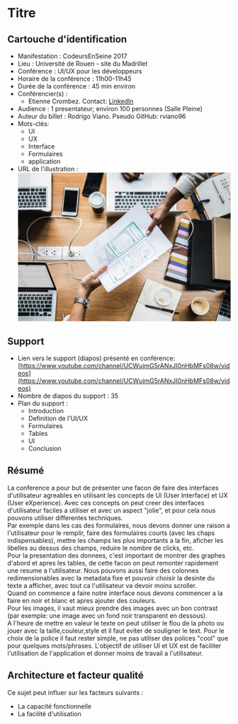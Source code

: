 # Titre

## Cartouche d'identification

 - Manifestation : CodeursEnSeine 2017
 - Lieu : Université de Rouen - site du Madrillet
 - Conférence : UI/UX pour les développeurs 
 - Horaire de la conférence : 11h00-11h45
 - Durée de la conférence : 45 min environ
 - Conférencier(s) :
    - Etienne Crombez. Contact: [LinkedIn](https://www.linkedin.com/in/etiennecrombez/)
 - Audience : 1 presentateur; environ 100 personnes  (Salle Pleine)
 - Auteur du billet : Rodrigo Viano. Pseudo GitHub: rviano96
 - Mots-clés:  
    - UI
    - UX
    - Interface
    - Formulaires
    - application
 - URL de l'illustration : ![](rawpixel-1046262-unsplash.jpg)

## Support
 - Lien vers le support (diapos) présenté en conférence: [https://www.youtube.com/channel/UCWujmG5rANxJI0nHbMFs08w/videos](https://www.youtube.com/channel/UCWujmG5rANxJI0nHbMFs08w/videos)
 - Nombre de diapos du support : 35
 - Plan du support : 
    - Introduction
    - Definition de l’UI/UX
    - Formulaires
    - Tables
    - UI
    - Conclusion


## Résumé
La conference a pour but de présenter une facon de faire des interfaces d'utilisateur agreables en utilisant les concepts de UI (User Interface) et UX (User eXperience). 
Avec ces concepts on peut creer des interfaces d'utilisateur faciles a utiliser et avec un aspect "jolie", et pour cela nous pouvons utiliser differentes techniques.   
Par exemple dans les cas des formulaires, nous devons donner une raison a l'utilisateur pour le remplir, faire des formulaires courts (avec les chaps indispensables), mettre les champs les plus importants a la fin, aficher les libelles au dessus des champs, reduire le nombre de clicks, etc.   
Pour la presentation des donnees, c'est important de montrer des graphes d'abord et apres les tables, de cette facon on peut remonter rapidement une resume a l'utilisateur. Nous pouvons aussi faire des colonnes redimensionables avec la metadata fixe et pouvoir choisir la desinte du texte a afficher, avec tout ca l'utilisateur va devoir moins scroller.  
Quand on commence a faire notre interface nous devons commencer a la faire en noir et blanc et apres ajouter des couleurs.   
Pour les images, il vaut mieux prendre des images avec un bon contrast (par exemple: une image avec un fond noir transparent en dessous).  
A l'heure de mettre en valeur le texte on peut utiliser le flou de la photo ou jouer avec la taille,couleur,style et il faut eviter de souligner le text. Pour le choix de la police il faut rester simple, ne pas utiliser des polices "cool" que pour quelques mots/phrases.
L'objectif de utiliser UI et UX est de faciliter l'utilisation de l'application et donner moins de travail a l'utilisateur.

## Architecture et facteur qualité
Ce sujet peut influer sur les facteurs suivants : 

  - La capacité fonctionnelle
  - La facilité d'utilisation
